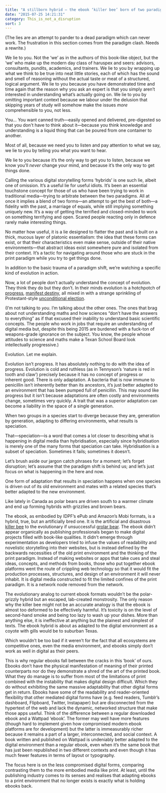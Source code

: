 ```yaml
---
title: "A stillborn hybrid – the ebook ‘killer bee’ born of two paradigms"
date: "2015-07-25 14:21:31"
category: This_is_not_a_disruption
sort: 3
---
```


(The lies are an attempt to pander to a dead paradigm which can never
work. The frustration in this section comes from the paradigm clash.
Needs a rewrite.)

We lie to you. Not the ‘we’ as in the authors of this book-like object,
but the ‘we’ who make up the modern day class of haruspex and seers:
advisors, consultants, pundits, academics, and trainers. We lie to you
by wrapping up what we think to be true into neat little stories, each
of which has the sound and smell of reasoning without the actual taste
or meat of a structured, logical argument. We lie to you because you
have demonstrated time and time again that the reason why you ask an
expert is that you simply aren’t interested in understanding what’s
actually going on. We lie to you by omitting important context because
we labour under the delusion that skipping years of study will somehow
make the issues *more* comprehensible to you, not less.

You… You want canned truth—easily opened and delivered, pre-digested so that you don't have to think about it—because you think knowledge and understanding is a liquid thing that can be poured from one container to another.

Most of all, because we need you to listen and pay attention to what we
say, we lie to you by telling you what you want to hear.

We lie to you because it’s the only way to get you to listen, because we
know you’ll *never* change your mind, and because it’s the only way to get
things done.

Calling the various digital storytelling forms ‘hybrids’ is one such
lie, albeit one of omission. It’s a useful lie for useful idiots. It’s been an essential touchstone concept for those of us who have been
trying to work in traditional media—trying to arbitrate between the two
paradigms. All at once it implies a blend of two forms—an attempt to get
the best of both—a fidelity with the past, a marriage of equals, while
still implying something uniquely new. It’s a way of getting the
terrified and closed-minded to work on something terrifying and open.
Scared people reacting only in defence rarely make interesting
things.

No matter how useful, it is a lie designed to flatter the past and is
built on a thick, mucous layer of platonic essentialism: the idea that
these forms can exist, or that their characteristics even make sense,
outside of their native environments—that abstract ideas exist somewhere pure and isolated from their context. It’s a tactic for navigating
around those who are stuck in the print paradigm while you try to get
things done.

In addition to the basic trauma of a paradigm shift, we’re watching a
specific kind of evolution in action.

Now, a lot of people don’t actually understand the concept of
evolution. They think they do but they don’t. In their minds
evolution is a hotchpotch of [progress](https://en.wikipedia.org/wiki/Idea_of_Progress#Myth_of_Progress), [manifest destiny](https://en.wikipedia.org/wiki/Manifest_destiny), all mixed in
with a strange sprinkling of Protestant-style [unconditional election](https://en.wikipedia.org/wiki/Unconditional_election).

(I’m not talking to *you*. I’m talking about the other ones.
The ones that brag about not understanding maths and how sciences “don’t
have the answers to everything” as if that excused their inability to
understand basic scientific concepts. The people who work in jobs that
require an understanding of digital media but, despite this being 2015
are burdened with a fuck-ton of weapons-grade ignorance on the subject.
You know, the people whose attitudes to science and maths make a Texan
School Board look intellectually progressive.)

Evolution. Let me explain.

Evolution isn’t progress. It has absolutely nothing to do with the idea
of progress. Evolution is cold and ruthless (as in Tennyson’s ‘nature is
red in tooth and claw’) precisely because it has no concept of progress
or inherent good. There is only adaptation. A bacteria that is now
immune to penicillin isn’t inherently better than its ancestors, it’s
just better adapted to an environment that has been pumped full of
penicillin. This may sound like progress but it isn’t because
adaptations are often costly and environments change, sometimes very
quickly. A trait that was a superior adaptation can become a liability
in the space of a single generation.

When two groups in a species start to diverge because they are,
generation by generation, adapting to differing environments, what
results is speciation.

That—speciation—is a word that comes a lot closer to describing what
is happening in digital media than hybridisation, especially since
hybridisation is merely one of the many forms that speciation can take.
Hybridisation is a subset of speciation. Sometimes it fails; sometimes
it doesn’t.

Let’s brush aside our jargon catch phrases for a moment; let’s
forget disruption; let’s assume that the paradigm shift is behind us;
and let’s just focus on what is happening in the here and now.

One form of adaptation that results in speciation happens when one
species is driven out of its old environment and mates with a related
species that’s better adapted to the new environment.

Like lately in Canada as polar bears are driven south to a warmer
climate and end up forming hybrids with grizzlies and brown bears.

The ebook, as embodied by IDPF’s ePub and Amazon’s Mobi formats, is a
hybrid, true, but an artificially bred one. It is the artificial and
disastrous [killer bee](https://en.wikipedia.org/wiki/Africanized_bee)
to the evolutionary if unsuccessful [grolar
bear](https://en.wikipedia.org/wiki/Grizzly–polar_bear_hybrid). The
ebook didn’t appear organically as publishing professionals began to
make digital projects filled with book-like qualities. It didn’t emerge
through experimentation as developers tried to infuse the values of
readability and novelistic storytelling into their websites, but
is instead defined by the backwards necessities of the old print
environment and the thinking of the print paradigm. Instead of making websites or apps that take cues and steal ideas, concepts, and methods from books, those who put together ebook platforms went the route of crippling web technology so that it would
fit the production processes, structures, and design of an environment
it will never inhabit. It is digital media constructed to fit the
limited confines of the print paradigm. It is a network node removed
from the network.

The evolutionary analog to current ebook formats wouldn’t be the
polar-grizzly hybrid but an escaped, lab-created monstrosity. The only
reason why the killer bee might not be an accurate analogy is that the
ebook is almost too deformed to be effectively harmful. It’s toxicity is
on the level of second-hand smoke and being too lazy to wash up your
dishes. More than anything else, it is ineffective at anything but the
plainest and simplest of texts. The ebook hybrid is about as adapted to
the digital environment as a coyote with gills would be to suburban
Texas.

Which wouldn’t be too bad if it weren’t for the fact that all ecosystems
are competitive ones, even the media environment, and ebooks simply
don’t work as well in digital as their peers.

This is why regular ebooks fall between the cracks in this ‘book’ of
ours. Ebooks don’t have the physical manifestation of meaning of their printed counterparts nor do they demonstrate a shred of the art of the printed book. What they do manage is to suffer from most of the limitations of print combined with the instability that makes digital design difficult. Which they do without exhibiting the same
massive adaptability that other digital forms get in return. Ebooks have some of
the readability and reader-oriented flexibility that other mediated
digital forms have (e.g. feed readers, Tumblr’s dashboard, Flipboard,
Twitter, Instapaper) but are disconnected from the hypertext of the web
and lack the dynamic, networked structure that make those apps useful.
Think of the difference between a regular downloaded ebook and a Wattpad
‘ebook’. The former may well have more features (though hard to
implement given how compromised modern ebook platforms are for
development) but the latter is immeasurably richer because it remains a
part of a larger, interconnected, and social context. A book written and
published on Wattpad is undeniably better adapted to the digital
environment than a regular ebook, even when it’s the same book that has
just been republished in two different contexts and even though it has much fewer features in terms of layout or typography.

The focus here is on the less compromised digital forms,
comparing contrasting them to the more embodied media like print. At
least, until the publishing industry comes to its senses and realises
that adapting ebooks to a print environment that no longer exists is
exactly what is holding ebooks back.
